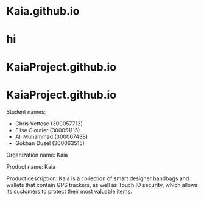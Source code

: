 # Kaia.github.io

hi
=======
# KaiaProject.github.io

# KaiaProject.github.io


Student names: 
- Chris Vettese (300057713)
- Elise Cloutier (300051115)
- Ali Muhammad (300067438)
- Gokhan Duzel (300063515)

Organization name: 
Kaia

Product name:
Kaia

Product description:
Kaia is a collection of smart designer handbags and wallets that contain GPS trackers, as well as Touch ID security, which allows its customers to protect their most valuable items.

##
